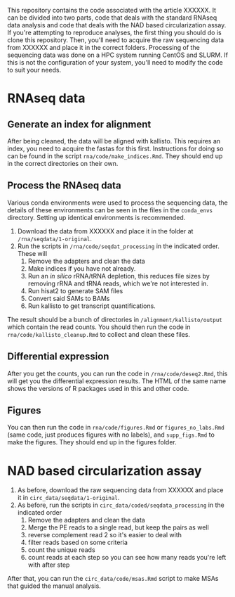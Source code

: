 This repository contains the code associated with the article XXXXXX.
It can be divided into two parts, code that deals with the standard RNAseq data analysis and code that deals with the NAD based circularization assay.
If you're attempting to reproduce analyses, the first thing you should do is clone this repository.
Then, you'll need to acquire the raw sequencing data from XXXXXX and place it in the correct folders.
Processing of the sequencing data was done on a HPC system running CentOS and SLURM. 
If this is not the configuration of your system, you'll need to modify the code to suit your needs.

# RNAseq data

## Generate an index for alignment

After being cleaned, the data will be aligned with kallisto.
This requires an index, you need to acquire the fastas for this first.
Instructions for doing so can be found in the script `rna/code/make_indices.Rmd`.
They should end up in the correct directories on their own.

## Process the RNAseq data

Various conda environments were used to process the sequencing data, the details of these environments can be seen in the files in the `conda_envs` directory.
Setting up identical environments is recommended.

1. Download the data from XXXXXX and place it in the folder at `/rna/seqdata/1-original`.
2. Run the scripts in `/rna/code/seqdat_processing` in the indicated order. These will
   1. Remove the adapters and clean the data
   2. Make indices if you have not already.
   3. Run an *in silico* rRNA/tRNA depletion, this reduces file sizes by removing rRNA and tRNA reads, which we're not interested in.
   4. Run hisat2 to generate SAM files
   5. Convert said SAMs to BAMs
   6. Run kallisto to get transcript quantifications.
   
The result should be a bunch of directories in `/alignment/kallisto/output` which contain the read counts.
You should then run the code in `rna/code/kallisto_cleanup.Rmd` to collect and clean these files.

## Differential expression

After you get the counts, you can run the code in `/rna/code/deseq2.Rmd`, this will get you the differential expression results.
The HTML of the same name shows the versions of R packages used in this and other code.

## Figures

You can then run the code in `rna/code/figures.Rmd` or `figures_no_labs.Rmd` (same code, just produces figures with no labels), and `supp_figs.Rmd` to make the figures.
They should end up in the figures folder.

# NAD based circularization assay

1. As before, download the raw sequencing data from XXXXXX and place it in `circ_data/seqdata/1-original`.
2. As before, run the scripts in `circ_data/coded/seqdata_processing` in the indicated order
   1. Remove the adapters and clean the data
   2. Merge the PE reads to a single read, but keep the pairs as well
   3. reverse complement read 2 so it's easier to deal with
   4. filter reads based on some criteria
   5. count the unique reads
   6. count reads at each step so you can see how many reads you're left with after step
   
After that, you can run the `circ_data/code/msas.Rmd` script to make MSAs that guided the manual analysis.
